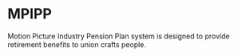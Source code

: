 # MPIPP
Motion Picture Industry Pension Plan system is designed to provide retirement benefits to union crafts people.
